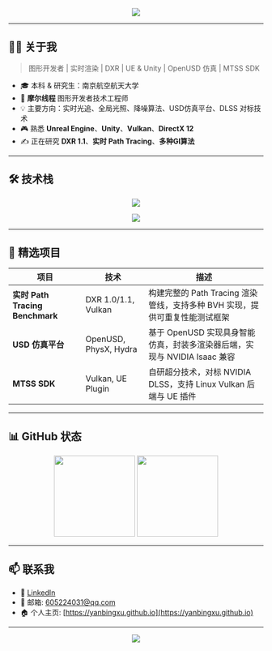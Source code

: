 <!-- 顶部 Banner -->
<p align="center">
  <img src="https://capsule-render.vercel.app/api?type=waving&color=0:0077ff,100:00ffcc&height=200&section=header&text=Hi%20👋,%20I'm%20徐雁冰&fontSize=40&fontColor=ffffff"/>
</p>

---

## 👨‍💻 关于我

> 图形开发者 | 实时渲染 | DXR | UE & Unity | OpenUSD 仿真 | MTSS SDK

- 🎓 本科 & 研究生：南京航空航天大学
- 💼 **摩尔线程** 图形开发者技术工程师
- 💡 主要方向：实时光追、全局光照、降噪算法、USD仿真平台、DLSS 对标技术
- 🎮 熟悉 **Unreal Engine**、**Unity**、**Vulkan**、**DirectX 12**
- ✍️ 正在研究 **DXR 1.1**、**实时 Path Tracing**、**多种GI算法**

---

## 🛠 技术栈
<p align="center">
  <img src="https://skillicons.dev/icons?i=cpp,python,cmake,git,linux&theme=light"/>
</p>
<p align="center">
  <img src="https://skillicons.dev/icons?i=unreal,unity,vulkan,d3d,opengl&theme=light"/>
</p>

---

## 🚀 精选项目

| 项目 | 技术 | 描述 |
|------|------|------|
| **实时 Path Tracing Benchmark** | DXR 1.0/1.1, Vulkan | 构建完整的 Path Tracing 渲染管线，支持多种 BVH 实现，提供可重复性能测试框架 |
| **USD 仿真平台** | OpenUSD, PhysX, Hydra | 基于 OpenUSD 实现具身智能仿真，封装多渲染器后端，实现与 NVIDIA Isaac 兼容 |
| **MTSS SDK** | Vulkan, UE Plugin | 自研超分技术，对标 NVIDIA DLSS，支持 Linux Vulkan 后端与 UE 插件 |

---

## 📊 GitHub 状态
<p align="center">
  <img height="160" src="https://github-readme-stats.vercel.app/api?username=yanbingxu&show_icons=true&theme=transparent" />
  <img height="160" src="https://github-readme-streak-stats.herokuapp.com/?user=yanbingxu&theme=transparent" />
</p>

---

## 📫 联系我

- 💼 [LinkedIn](https://www.linkedin.com)
- 📧 邮箱: 605224031@qq.com
- 🏠 个人主页: [https://yanbingxu.github.io](https://yanbingxu.github.io)

---

<p align="center">
  <img src="https://capsule-render.vercel.app/api?type=waving&color=0:00ffcc,100:0077ff&height=150&section=footer"/>
</p>

